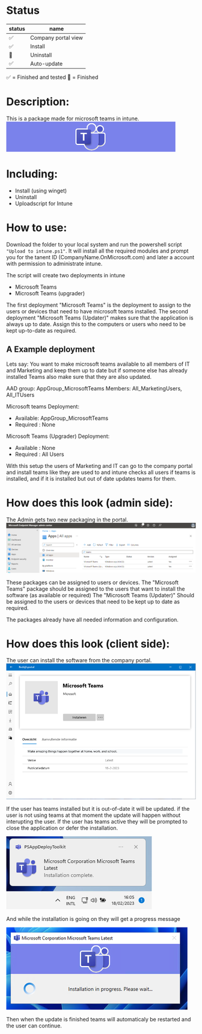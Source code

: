 # Status
|status|name|
|--|--|
:white_check_mark:|Company portal view 
:white_check_mark:|Install
:black_square_button:|Uninstall
:white_check_mark:|Auto-update

:white_check_mark: = Finished and tested
:black_square_button: = Finished 

# Description:
This is a package made for microsoft teams in intune.  
![Microsoft Teams Banner](./package/AppDeployToolkit/AppDeployToolkitBanner.png)

# Including: 
- Install (using winget)
- Uninstall
- Uploadscript for Intune

# How to use:
Download the folder to your local system and run the powershell script `"Upload to intune.ps1"`. 
It will install all the required modules and prompt you for the tanent ID (CompanyName.OnMicrosoft.com) and later a account with permission to administrate intune. 

The script will create two deployments in intune
- Microsoft Teams
- Microsoft Teams (upgrader)

The first deployment "Microsoft Teams" is the deployment to assign to the users or devices that need to have microsoft teams installed.
The second deployment "Microsoft Teams (Updater)" makes sure that the application is always up to date. Assign this to the computers or users who need to be kept up-to-date as required.

## A Example deployment

Lets say: You want to make microsoft teams available to all members of IT and Marketing and keep them up to date but if someone else has already installed Teams also make sure that they are also updated.

AAD group: AppGroup_MicrosoftTeams
Members: All_MarketingUsers, All_ITUsers

Microsoft teams
Deployment: 
- Available: AppGroup_MicrosoftTeams
- Required : None

Microsoft Teams (Upgrader)
Deployment: 
- Available : None
- Required : All Users

With this setup the users of Marketing and IT can go to the company portal and install teams like they are used to and intune checks all users if teams is installed, and if it is installed but out of date updates teams for them.


# How does this look (admin side):
The Admin gets two new packaging in the portal.
![](./Configuration/Images/MSTeams_PreviewAdminView1.png)

These packages can be assigned to users or devices. 
The "Microsoft Teams" package should be assigned to the users that want to install the software (as available or required)
The "Microsoft Teams (Updater)" Should be assigned to the users or devices that need to be kept up to date as required.

The packages already have all needed information and configuration.

# How does this look (client side):
The user can install the software from the company portal. 
![](./Configuration/Images/MSTeams_PreviewIfUserHasCompanyPortal.png)

If the user has teams installed but it is out-of-date it will be updated. if the user is not using teams at that moment the update will happen without interupting the user.
If the user has teams active they will be prompted to close the application or defer the installation.  

![UserMsg1](./Configuration/Images/MSTeams_PreviewUserMsg1.png)

And while the installation is going on they will get a progress message  

![UserMsg1](./Configuration/Images/MSTeams_PreviewUserMsg2.png)

Then when the update is finished teams will automaticaly be restarted and the user can continue.
